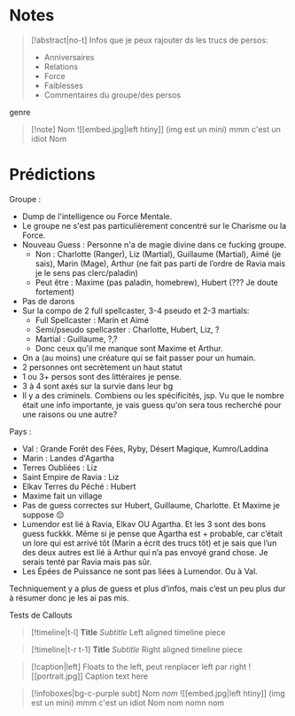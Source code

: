 # Notes

> [!abstract|no-t]
>  Infos que je peux rajouter ds les trucs de persos:
> - Anniversaires
> - Relations
> - Force
> - Faiblesses
> - Commentaires du groupe/des persos

genre
> [!note] Nom
>![[embed.jpg|left htiny]] (img est un mini) mmm c'est un idiot
> Nom 


# Prédictions
Groupe :
- Dump de l'intelligence ou Force Mentale.
- Le groupe ne s'est pas particulièrement concentré sur le Charisme ou la Force.
- Nouveau Guess : Personne n'a de magie divine dans ce fucking groupe.
	- Non : Charlotte (Ranger), Liz (Martial), Guillaume (Martial), Aimé (je sais), Marin (Mage), Arthur (ne fait pas parti de l’ordre de Ravia mais je le sens pas clerc/paladin)
	- Peut être : Maxime (pas paladin, homebrew), Hubert (??? Je doute fortement)
- Pas de darons
- Sur la compo de 2 full spellcaster, 3-4 pseudo et 2-3 martials:
	- Full Spellcaster : Marin et Aimé
	- Semi/pseudo spellcaster : Charlotte, Hubert, Liz, ?
	- Martial : Guillaume, ?,? 
	- Donc ceux qu'il me manque sont Maxime et Arthur. 
- On a (au moins) une créature qui se fait passer pour un humain.
- 2 personnes ont secrètement un haut statut
- 1 ou 3+ persos sont des littéraires je pense.
- 3 à 4 sont axés sur la survie dans leur bg
- Il y a des criminels. Combiens ou les spécificités, jsp. Vu que le nombre était une info importante, je vais guess qu'on sera tous recherché pour une raisons ou une autre?

Pays :
- Val : Grande Forêt des Fées, Ryby, Désert Magique, Kumro/Laddina
- Marin : Landes d'Agartha
- Terres Oubliées : Liz
- Saint Empire de Ravia : Liz
- Elkav Terres du Péché : Hubert 
- Maxime fait un village
- Pas de guess correctes sur Hubert, Guillaume, Charlotte. Et Maxime je suppose 😔 
- Lumendor est lié à Ravia, Elkav OU Agartha. Et les 3 sont des bons guess fuckkk. Même si je pense que Agartha est + probable, car c’était un lore qui est arrivé tôt (Marin a écrit des trucs tôt) et je sais que l’un des deux autres est lié à Arthur qui n’a pas envoyé grand chose. Je serais tenté par Ravia mais pas sûr. 
- Les Épées de Puissance ne sont pas liées à Lumendor. Ou à Val.

Techniquement y a plus de guess et plus d’infos, mais c’est un peu plus dur à résumer donc je les ai pas mis.


Tests de Callouts


> [!timeline|t-l] **Title** _Subtitle_
> Left aligned timeline piece

> [!timeline|t-r t-1] **Title** *Subtitle*
> Right aligned timeline piece

> [!caption|left] Floats to the left, peut renplacer left par right
> ![[portrait.jpg]]
> Caption text here

> [!infoboxes|bg-c-purple subt] Nom *nom*
>![[embed.jpg|left htiny]] (img est un mini) mmm c'est un idiot
> Nom 
> nom
> nomn
> nom